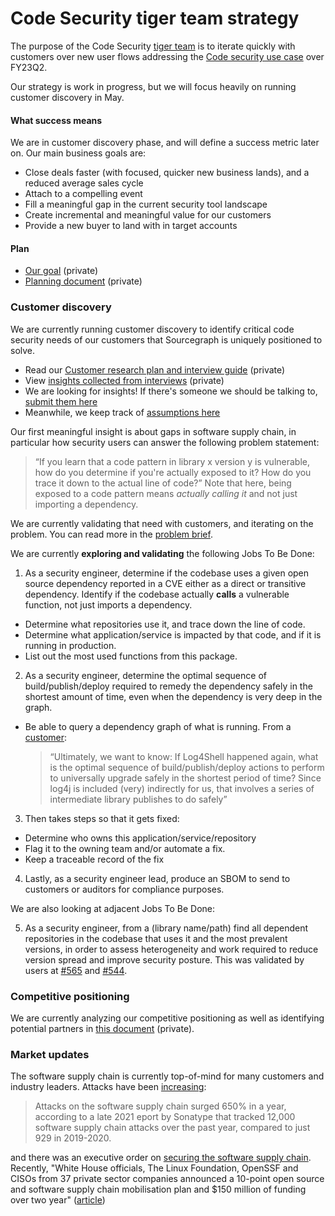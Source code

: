 # Code Security tiger team strategy

The purpose of the Code Security [tiger team](https://en.wikipedia.org/wiki/Tiger_team) is to iterate quickly with customers over new user flows addressing the [Code security use case](../../use-cases/fixing-security-vulnerabilities.md) over FY23Q2.

Our strategy is work in progress, but we will focus heavily on running customer discovery in May.

#### What success means

We are in customer discovery phase, and will define a success metric later on. Our main business goals are:

- Close deals faster (with focused, quicker new business lands), and a reduced average sales cycle
- Attach to a compelling event
- Fill a meaningful gap in the current security tool landscape
- Create incremental and meaningful value for our customers
- Provide a new buyer to land with in target accounts

#### Plan

- [Our goal](https://docs.google.com/document/d/1wh8enIZs8mDEoBs_HiPP4v9SIF2gFuhtMFAhbROe2EI/edit#heading=h.tsga00gx9kb8) (private)
- [Planning document](https://docs.google.com/document/d/1LtdwXVKYTw5VhIdSul_-eLgm-PtM1EOKVMbpdAHFSmk/edit) (private)

### Customer discovery

We are currently running customer discovery to identify critical code security needs of our customers that Sourcegraph is uniquely positioned to solve.

- Read our [Customer research plan and interview guide](https://docs.google.com/document/d/13U8WvuDGHi9G3PJIDVJzge9rb-ApuA3PCiotAlshdCk/edit#) (private)
- View [insights collected from interviews](https://airtable.com/appNsjegbsi2XumCg/tblam1hdUFUSFLzyS/viwTBDtytBqAxoZ40?blocks=hide) (private)
- We are looking for insights! If there's someone we should be talking to, [submit them here](https://airtable.com/shrEbXnkA6pmkTJWL)
- Meanwhile, we keep track of [assumptions here](https://docs.google.com/document/d/1tnPDKvwbQr0yiu2fWRgsJ8H8gvkQ8erlIS17-_MyEIY/edit#)

Our first meaningful insight is about gaps in software supply chain, in particular how security users can answer the following problem statement:

> “If you learn that a code pattern in library x version y is vulnerable, how do you determine if you're actually exposed to it? How do you trace it down to the actual line of code?”
> Note that here, being exposed to a code pattern means _actually calling it_ and not just importing a dependency.

We are currently validating that need with customers, and iterating on the problem. You can read more in the [problem brief](https://docs.google.com/document/d/1vAmdh-N5QABXznKCq7wJr7vYB87FdwNEPDoug90r2Z8/edit#).

We are currently **exploring and validating** the following Jobs To Be Done:

1. As a security engineer, determine if the codebase uses a given open source dependency reported in a CVE either as a direct or transitive dependency. Identify if the codebase actually **calls** a vulnerable function, not just imports a dependency.

- Determine what repositories use it, and trace down the line of code.
- Determine what application/service is impacted by that code, and if it is running in production.
- List out the most used functions from this package.

2. As a security engineer, determine the optimal sequence of build/publish/deploy required to remedy the dependency safely in the shortest amount of time, even when the dependency is very deep in the graph.

- Be able to query a dependency graph of what is running. From a [customer](https://airtable.com/appNsjegbsi2XumCg/tblBc12PKMuKuo40E/viw0rEcIMXmoAQVVF/recaGJm5nzt7bs9lB?blocks=hide):
  > “Ultimately, we want to know: If Log4Shell happened again, what is the optimal sequence of build/publish/deploy actions to perform to universally upgrade safely in the shortest period of time? Since log4j is included (very) indirectly for us, that involves a series of intermediate library publishes to do safely”

3. Then takes steps so that it gets fixed:

- Determine who owns this application/service/repository
- Flag it to the owning team and/or automate a fix.
- Keep a traceable record of the fix

4. Lastly, as a security engineer lead, produce an SBOM to send to customers or auditors for compliance purposes.

We are also looking at adjacent Jobs To Be Done:

5. As a security engineer, from a (library name/path) find all dependent repositories in the codebase that uses it and the most prevalent versions, in order to assess heterogeneity and work required to reduce version spread and improve security posture. This was validated by users at [#565](https://github.com/sourcegraph/accounts/issues/565) and [#544](https://github.com/sourcegraph/accounts/issues/544).

### Competitive positioning

We are currently analyzing our competitive positioning as well as identifying potential partners in [this document](https://docs.google.com/document/d/1FlKYLUuSNLp34yY3F3dNBPeC9icFaoD-pZOILGWrxEI/edit#) (private).

### Market updates

The software supply chain is currently top-of-mind for many customers and industry leaders. Attacks have been [increasing](https://thestack.technology/docker-software-bill-of-materials/?amp):

> Attacks on the software supply chain surged 650% in a year, according to a late 2021 eport by Sonatype that tracked 12,000 software supply chain attacks over the past year, compared to just 929 in 2019-2020.

and there was an executive order on [securing the software supply chain](https://www.whitehouse.gov/briefing-room/presidential-actions/2021/02/24/executive-order-on-americas-supply-chains/). Recently, "White House officials, The Linux Foundation, OpenSSF and CISOs from 37 private sector companies announced a 10-point open source and software supply chain mobilisation plan and $150 million of funding over two year" ([article](https://thestack.technology/10-point-open-source-software-security-mobilization-plan/?amp=1))
